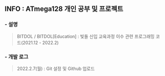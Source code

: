 ## INFO : ATmega128 개인 공부 및 프로젝트

### - 설명 

> BITDOL / BITDOL[Education] : 빛돌 신입 교육과정 이수 관련 프로그래밍 코드(2021.12 - 2022.2)


### - 개발 로그

> 2022.2.7(월) : Git 설정 및 Github 업로드

